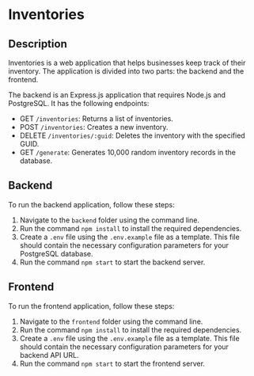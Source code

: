 # Inventories
## Description

Inventories is a web application that helps businesses keep track of their inventory. The application is divided into two parts: the backend and the frontend.

The backend is an Express.js application that requires Node.js and PostgreSQL. It has the following endpoints:

- GET `/inventories`: Returns a list of inventories.
- POST `/inventories`: Creates a new inventory.
- DELETE `/inventories/:guid`: Deletes the inventory with the specified GUID.
- GET `/generate`: Generates 10,000 random inventory records in the database.

## Backend
To run the backend application, follow these steps:

1. Navigate to the `backend` folder using the command line.
2. Run the command `npm install` to install the required dependencies.
3. Create a `.env` file using the `.env.example` file as a template. This file should contain the necessary configuration parameters for your PostgreSQL database.
4. Run the command `npm start` to start the backend server.

## Frontend
To run the frontend application, follow these steps:

1. Navigate to the `frontend` folder using the command line.
2. Run the command `npm install` to install the required dependencies.
3. Create a `.env` file using the `.env.example` file as a template. This file should contain the necessary configuration parameters for your backend API URL.
4. Run the command `npm start` to start the frontend server.